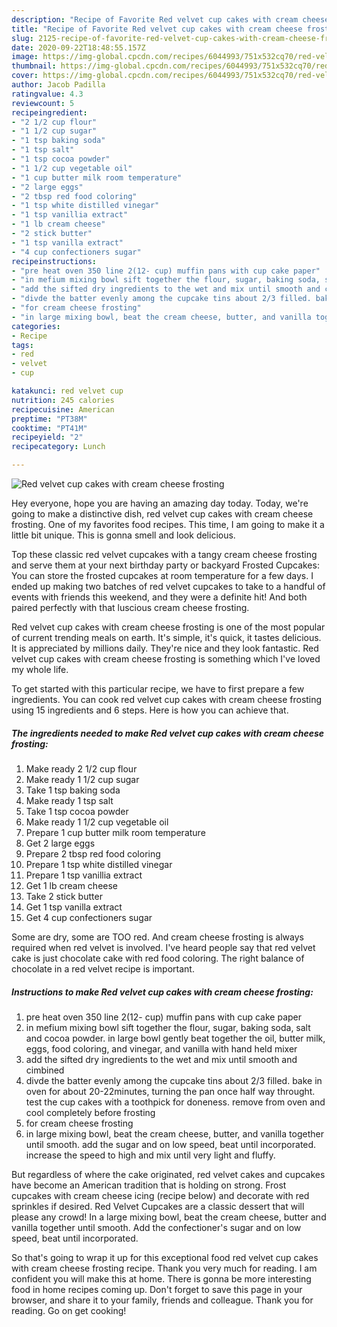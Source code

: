 ```yaml
---
description: "Recipe of Favorite Red velvet cup cakes with cream cheese frosting"
title: "Recipe of Favorite Red velvet cup cakes with cream cheese frosting"
slug: 2125-recipe-of-favorite-red-velvet-cup-cakes-with-cream-cheese-frosting
date: 2020-09-22T18:48:55.157Z
image: https://img-global.cpcdn.com/recipes/6044993/751x532cq70/red-velvet-cup-cakes-with-cream-cheese-frosting-recipe-main-photo.jpg
thumbnail: https://img-global.cpcdn.com/recipes/6044993/751x532cq70/red-velvet-cup-cakes-with-cream-cheese-frosting-recipe-main-photo.jpg
cover: https://img-global.cpcdn.com/recipes/6044993/751x532cq70/red-velvet-cup-cakes-with-cream-cheese-frosting-recipe-main-photo.jpg
author: Jacob Padilla
ratingvalue: 4.3
reviewcount: 5
recipeingredient:
- "2 1/2 cup flour"
- "1 1/2 cup sugar"
- "1 tsp baking soda"
- "1 tsp salt"
- "1 tsp cocoa powder"
- "1 1/2 cup vegetable oil"
- "1 cup butter milk room temperature"
- "2 large eggs"
- "2 tbsp red food coloring"
- "1 tsp white distilled vinegar"
- "1 tsp vanillia extract"
- "1 lb cream cheese"
- "2 stick butter"
- "1 tsp vanilla extract"
- "4 cup confectioners sugar"
recipeinstructions:
- "pre heat oven 350 line 2(12- cup) muffin pans with cup cake paper"
- "in mefium mixing bowl sift together the flour, sugar, baking soda, salt and cocoa powder. in large bowl gently beat together the oil, butter milk, eggs, food coloring, and vinegar, and vanilla with hand held mixer"
- "add the sifted dry ingredients to the wet and mix until smooth and cimbined"
- "divde the batter evenly among the cupcake tins about 2/3 filled. bake in oven for about 20-22minutes, turning the pan once half way throught. test the cup cakes with a toothpick for doneness. remove from oven and cool completely before frosting"
- "for cream cheese frosting"
- "in large mixing bowl, beat the cream cheese, butter, and vanilla together until smooth. add the sugar and on low speed, beat until incorporated. increase the speed to high and mix until very light and fluffy."
categories:
- Recipe
tags:
- red
- velvet
- cup

katakunci: red velvet cup 
nutrition: 245 calories
recipecuisine: American
preptime: "PT38M"
cooktime: "PT41M"
recipeyield: "2"
recipecategory: Lunch

---
```



![Red velvet cup cakes with cream cheese frosting](https://img-global.cpcdn.com/recipes/6044993/751x532cq70/red-velvet-cup-cakes-with-cream-cheese-frosting-recipe-main-photo.jpg)

Hey everyone, hope you are having an amazing day today. Today, we're going to make a distinctive dish, red velvet cup cakes with cream cheese frosting. One of my favorites food recipes. This time, I am going to make it a little bit unique. This is gonna smell and look delicious.

Top these classic red velvet cupcakes with a tangy cream cheese frosting and serve them at your next birthday party or backyard Frosted Cupcakes: You can store the frosted cupcakes at room temperature for a few days. I ended up making two batches of red velvet cupcakes to take to a handful of events with friends this weekend, and they were a definite hit! And both paired perfectly with that luscious cream cheese frosting.

Red velvet cup cakes with cream cheese frosting is one of the most popular of current trending meals on earth. It's simple, it's quick, it tastes delicious. It is appreciated by millions daily. They're nice and they look fantastic. Red velvet cup cakes with cream cheese frosting is something which I've loved my whole life.


To get started with this particular recipe, we have to first prepare a few ingredients. You can cook red velvet cup cakes with cream cheese frosting using 15 ingredients and 6 steps. Here is how you can achieve that.

<!--inarticleads1-->

##### The ingredients needed to make Red velvet cup cakes with cream cheese frosting:

1. Make ready 2 1/2 cup flour
1. Make ready 1 1/2 cup sugar
1. Take 1 tsp baking soda
1. Make ready 1 tsp salt
1. Take 1 tsp cocoa powder
1. Make ready 1 1/2 cup vegetable oil
1. Prepare 1 cup butter milk room temperature
1. Get 2 large eggs
1. Prepare 2 tbsp red food coloring
1. Prepare 1 tsp white distilled vinegar
1. Prepare 1 tsp vanillia extract
1. Get 1 lb cream cheese
1. Take 2 stick butter
1. Get 1 tsp vanilla extract
1. Get 4 cup confectioners sugar


Some are dry, some are TOO red. And cream cheese frosting is always required when red velvet is involved. I&#39;ve heard people say that red velvet cake is just chocolate cake with red food coloring. The right balance of chocolate in a red velvet recipe is important. 

<!--inarticleads2-->

##### Instructions to make Red velvet cup cakes with cream cheese frosting:

1. pre heat oven 350 line 2(12- cup) muffin pans with cup cake paper
1. in mefium mixing bowl sift together the flour, sugar, baking soda, salt and cocoa powder. in large bowl gently beat together the oil, butter milk, eggs, food coloring, and vinegar, and vanilla with hand held mixer
1. add the sifted dry ingredients to the wet and mix until smooth and cimbined
1. divde the batter evenly among the cupcake tins about 2/3 filled. bake in oven for about 20-22minutes, turning the pan once half way throught. test the cup cakes with a toothpick for doneness. remove from oven and cool completely before frosting
1. for cream cheese frosting
1. in large mixing bowl, beat the cream cheese, butter, and vanilla together until smooth. add the sugar and on low speed, beat until incorporated. increase the speed to high and mix until very light and fluffy.


But regardless of where the cake originated, red velvet cakes and cupcakes have become an American tradition that is holding on strong. Frost cupcakes with cream cheese icing (recipe below) and decorate with red sprinkles if desired. Red Velvet Cupcakes are a classic dessert that will please any crowd! In a large mixing bowl, beat the cream cheese, butter and vanilla together until smooth. Add the confectioner&#39;s sugar and on low speed, beat until incorporated. 

So that's going to wrap it up for this exceptional food red velvet cup cakes with cream cheese frosting recipe. Thank you very much for reading. I am confident you will make this at home. There is gonna be more interesting food in home recipes coming up. Don't forget to save this page in your browser, and share it to your family, friends and colleague. Thank you for reading. Go on get cooking!
